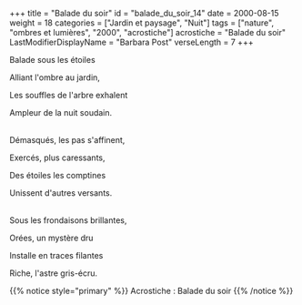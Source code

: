 +++
title = "Balade du soir"
id = "balade_du_soir_14"
date = 2000-08-15
weight = 18
categories = ["Jardin et paysage", "Nuit"]
tags = ["nature", "ombres et lumières", "2000", "acrostiche"]
acrostiche = "Balade du soir"
LastModifierDisplayName = "Barbara Post"
verseLength = 7
+++

Balade sous les étoiles

Alliant l'ombre au jardin,

Les souffles de l'arbre exhalent

Ampleur de la nuit soudain.

 \
Démasqués, les pas s'affinent,

Exercés, plus caressants,

Des étoiles les comptines

Unissent d'autres versants.

 \
Sous les frondaisons brillantes,

Orées, un mystère dru

Installe en traces filantes

Riche, l'astre gris-écru.

{{% notice style="primary" %}}
Acrostiche : Balade du soir
{{% /notice %}}
